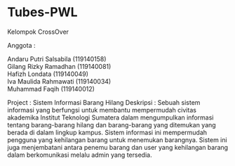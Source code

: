 # Tubes-PWL

Kelompok CrossOver

Anggota : 

Andaru Putri Salsabila (119140158) <br>
Gilang Rizky Ramadhan (119140081) <br>
Hafizh Londata (119140049) <br>
Iva Maulida Rahmawati (119140034) <br>
Muhammad Faqih (119140012) <br>

Project : Sistem Informasi Barang Hilang
Deskripsi : Sebuah sistem informasi yang berfungsi untuk membantu mempermudah civitas akademika Institut Teknologi Sumatera dalam mengumpulkan informasi  tentang barang-barang hilang dan barang-barang yang ditemukan yang berada di dalam lingkup kampus. Sistem informasi ini mempermudah pengguna yang kehilangan barang untuk menemukan barangnya. Sistem ini juga menjembatani antara penemu barang dan user yang kehilangan barang dalam berkomunikasi melalu admin yang tersedia.



